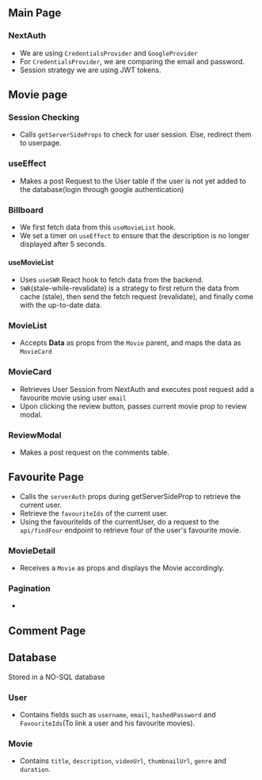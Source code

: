 ## **Main Page**

### NextAuth

- We are using `CredentialsProvider` and `GoogleProvider`
- For `CredentialsProvider`, we are comparing the email and password.
- Session strategy we are using JWT tokens.

## **Movie page**

### Session Checking

- Calls `getServerSideProps` to check for user session. Else, redirect them to userpage.

### useEffect

- Makes a post Request to the User table if the user is not yet added to the database(login through google authentication)

### **Billboard**

- We first fetch data from this `useMovieList` hook.
- We set a timer on `useEffect` to ensure that the description is no longer displayed after 5 seconds.

#### useMovieList

- Uses `useSWR` React hook to fetch data from the backend.
- `SWR`(stale-while-revalidate) is a strategy to first return the data from cache (stale), then send the fetch request (revalidate), and finally come with the up-to-date data.

### **MovieList**

- Accepts **Data** as props from the `Movie` parent, and maps the data as `MovieCard`

### **MovieCard**

- Retrieves User Session from NextAuth and executes post request add a favourite movie using user `email`
- Upon clicking the review button, passes current movie prop to review modal.

### **ReviewModal**

- Makes a post request on the comments table.

## **Favourite Page**

- Calls the `serverAuth` props during getServerSideProp to retrieve the current user.
- Retrieve the `favouriteIds` of the current user.
- Using the favouriteIds of the currentUser, do a request to the `api/findFour` endpoint to retrieve four of the user's favourite movie.

### **MovieDetail**

- Receives a `Movie` as props and displays the Movie accordingly.

### **Pagination**

-

## **Comment Page**

## **Database**

Stored in a NO-SQL database

### User

- Contains fields such as `username`, `email`, `hashedPassword` and `FavouriteIds`(To link a user and his favourite movies).

### Movie

- Contains `title`, `description`, `videoUrl`, `thumbnailUrl`, `genre` and `duration`.

